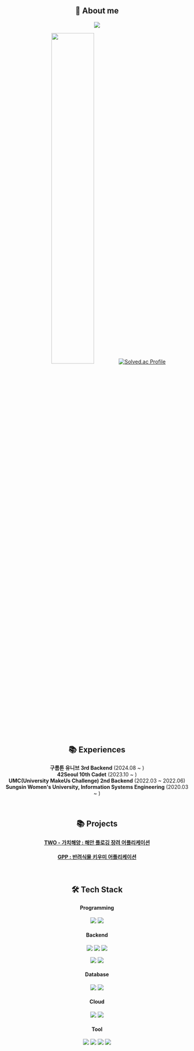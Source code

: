 <div align="center">
  
## 🧐 About me
<a href="https://profile.intra.42.fr/users/seojkim"><img src="https://img.shields.io/badge/seojkim-000000?style=for-the-badge&logo=42&logoColor=white"/>

<img src="https://github-readme-stats.vercel.app/api?username=KSJ0128&theme=apprentice&show_icons=true" width="48%"/></a>
[![Solved.ac Profile](http://mazassumnida.wtf/api/generate_badge?boj=ksj01128)](https://solved.ac/ksj01128)

<!--
![KSJ0128's Stat](https://github-profile-summary-cards.vercel.app/api/cards/profile-details?username=KSJ0128&theme=apprentice)
<img src="https://github-readme-stats.vercel.app/api/top-langs/?username=KSJ0128&layout=compact&theme=apprentice"/>
![ksj01128 profile](http://mazandi.herokuapp.com/api?handle=ksj01128&theme=dark)
-->


</br>

## 📚 Experiences
**구름톤 유니브 3rd Backend** (2024.08 ~ ) </br>
**42Seoul 10th Cadet** (2023.10 ~ ) </br>
**UMC(University MakeUs Challenge) 2nd Backend** (2022.03 ~ 2022.06) </br>
**Sungsin Women's University, Information Systems Engineering** (2020.03 ~ ) </br>
  
</br>

## 📚 Projects
#### [TWO - 가치해양 : 해안 플로깅 장려 어플리케이션](https://github.com/TogetherWithOcean-TWO/Back)
#### [GPP : 반려식물 키우미 어플리케이션](https://github.com/GrowingPetPlant/Back)
</br>

## 🛠️ Tech Stack
#### Programming
<img src="https://img.shields.io/badge/C-00599C?style=for-the-badge&logo=c&logoColor=white"/></a>
<img src="https://img.shields.io/badge/C++-00599C?style=for-the-badge&logo=cplusplus&logoColor=white"/></a>

#### Backend
<img src="https://img.shields.io/badge/springboot-6DB33F?style=for-the-badge&logo=springboot&logoColor=white"/></a>
<img src="https://img.shields.io/badge/springsecurity-6DB33F?style=for-the-badge&logo=springsecurity&logoColor=white"/></a>
<img src="https://img.shields.io/badge/Java-007396?style=for-the-badge&logo=OpenJDK&logoColor=white"/>

<img src="https://img.shields.io/badge/Node.js-339933?style=for-the-badge&logo=Node.js&logoColor=white"></a>
<img src="https://img.shields.io/badge/JavaScript-F7DF1E?style=for-the-badge&logo=javascript&logoColor=white"/>

#### Database
<img src="https://img.shields.io/badge/MySQL-4479A1?style=for-the-badge&logo=MySQL&logoColor=white"></a>
<img src="https://img.shields.io/badge/Redis-DC382D?style=for-the-badge&logo=Redis&logoColor=white">

#### Cloud
<img src="https://img.shields.io/badge/Amazon_Aws-232F3E?style=for-the-badge&logo=amazon%20web%20services&logoColor=white"></a>
<img src="https://img.shields.io/badge/google%20cloud-4285F4?style=for-the-badge&logo=google%20cloud&logoColor=white">

#### Tool
<img src="https://img.shields.io/badge/Git-F05032?style=for-the-badge&logo=git&logoColor=white"></a>
<img src="https://img.shields.io/badge/Notion-000000?style=for-the-badge&logo=Notion&logoColor=white"></a>
<img src="https://img.shields.io/badge/Jira-0052CC?style=for-the-badge&logo=Jira&logoColor=white"></a>
<img src="https://img.shields.io/badge/Postman-FF6C37?style=for-the-badge&logo=Postman&logoColor=white"></a>
</div>

